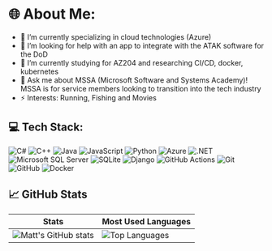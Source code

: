 # 🌐 About Me:

- 🔭 I’m currently specializing in cloud technologies (Azure)
- 🤝 I’m looking for help with an app to integrate with the ATAK software for the DoD
- 🌱 I’m currently studying for AZ204 and researching CI/CD, docker, kubernetes
- 💬 Ask me about MSSA (Microsoft Software and Systems Academy)! MSSA is for service members looking to transition into the tech industry
- ⚡ Interests: Running, Fishing and Movies

## 💻 Tech Stack:
![C#](https://img.shields.io/badge/C%23-239120?style=flat&logo=c-sharp&logoColor=white)
![C++](https://img.shields.io/badge/C++-00599C?style=flat&logo=c%2b%2b&logoColor=white)
![Java](https://img.shields.io/badge/Java-ED8B00?style=flat&logo=java&logoColor=white)
![JavaScript](https://img.shields.io/badge/JavaScript-F7DF1E?style=flat&logo=javascript&logoColor=black)
![Python](https://img.shields.io/badge/Python-3776AB?style=flat&logo=python&logoColor=white)
![Azure](https://img.shields.io/badge/Azure-0078D4?style=flat&logo=microsoftazure&logoColor=white)
![.NET](https://img.shields.io/badge/.NET-512BD4?style=flat&logo=dotnet&logoColor=white)
![Microsoft SQL Server](https://img.shields.io/badge/SQL%20Server-CC2927?style=flat&logo=microsoftsqlserver&logoColor=white)
![SQLite](https://img.shields.io/badge/SQLite-003B57?style=flat&logo=sqlite&logoColor=white)
![Django](https://img.shields.io/badge/Django-092E20?style=flat&logo=django&logoColor=white)
![GitHub Actions](https://img.shields.io/badge/GitHub%20Actions-2088FF?style=flat&logo=githubactions&logoColor=white)
![Git](https://img.shields.io/badge/Git-F05032?style=flat&logo=git&logoColor=white)
![GitHub](https://img.shields.io/badge/GitHub-181717?style=flat&logo=github&logoColor=white)
![Docker](https://img.shields.io/badge/Docker-2496ED?style=flat&logo=docker&logoColor=white)

## 📈 GitHub Stats

| Stats | Most Used Languages |
|-------|---------------------|
| ![Matt's GitHub stats](https://github-readme-stats.vercel.app/api?username=hillmatthew2000&show_icons=true&theme=tokyonight&border_radius=10) | ![Top Languages](https://github-readme-stats.vercel.app/api/top-langs/?username=hillmatthew2000&layout=compact&theme=tokyonight&border_radius=10) |
